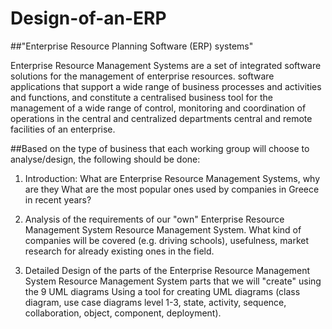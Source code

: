 # Design-of-an-ERP

##"Enterprise Resource Planning Software (ERP) systems"

Enterprise Resource Management Systems are a set of integrated software solutions for the management of enterprise resources.
software applications that support a wide range of business processes and activities and functions, and constitute a centralised 
business tool for the management of a wide range of control, monitoring and coordination of operations in the central and 
centralized departments central and remote facilities of an enterprise.

##Based on the type of business that each working group will choose to analyse/design, the following should be done:

1. Introduction: What are Enterprise Resource Management Systems, why are they
    What are the most popular ones used by companies in Greece in recent years?
2. Analysis of the requirements of our "own" Enterprise Resource Management System
   Resource Management System. What kind of companies will be covered (e.g. driving schools), usefulness,
   market research for already existing ones in the field.
   
3. Detailed Design of the parts of the Enterprise Resource Management System
   Resource Management System parts that we will "create" using the 9 UML diagrams
   Using a tool for creating UML diagrams (class diagram, use
   case diagrams level 1-3, state, activity, sequence, collaboration, object,
   component, deployment).
